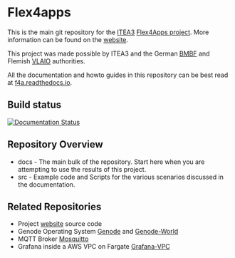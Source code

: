 Flex4apps
=========

This is the main git repository for the [ITEA3](https://itea3.org/) [Flex4Apps project](https://itea3.org/community/project/flex4apps/basics.html).
More information can be found on the [website](https://www.flex4apps-itea3.org/).

This project was made possible by ITEA3 and the German [BMBF](https://www.bmbf.de/) and Flemish [VLAIO](https://www.vlaio.be/) authorities.

All the documentation and howto guides in this repository can be best read at [f4a.readthedocs.io](https://f4a.readthedocs.io/en/latest/?badge=latest).

Build status
------------

[![Documentation Status](https://readthedocs.org/projects/f4a/badge/?version=latest)](https://f4a.readthedocs.io/en/latest/?badge=latest)

Repository Overview
-------------------
* docs - The main bulk of the repository. Start here when you are attempting to use the results of this project.
* src - Example code and Scripts for the various scenarios discussed in the documentation.

Related Repositories
--------------------
* Project [website](https://github.com/Flex4Apps/flex4apps.github.io) source code 
* Genode Operating System [Genode](https://github.com/Flex4Apps/genode) and [Genode-World](https://github.com/Flex4Apps/genode-world)
* MQTT Broker [Mosquitto](https://github.com/Flex4Apps/mosquitto)
* Grafana inside a AWS VPC on Fargate [Grafana-VPC](https://github.com/Flex4Apps/grafana-fargate-vpc)